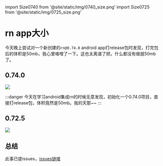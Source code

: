 import Size0740 from '@site/static/img/0740_size.png'
import Size0725 from '@site/static/img/0725_size.png'

# rn app大小

今天晚上尝试对一个新创建的`rn@0.74.0` android app打release包时发现，打完包后的体积是50mb，我心里咯噔了一下。这也太离谱了把，什么都没有做就50mb了。

## 0.74.0

<img src={Size0740} width={500}/>

:::danger
今天在学习android集成rn的时候无意发现，初始化一个0.74.0项目，直接打release包，体积竟然是50mb。我的天那~~
:::

## 0.72.5

<img src={Size0725} width={500}/>

## 总结

此事已提issues，[issues链接](https://github.com/facebook/react-native/issues/44291#issuecomment-2079889795)
